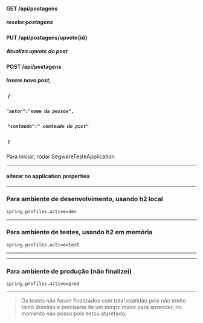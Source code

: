 #### GET /api/postagens 

##### recebe postagens

#### PUT /api/postagens/upvote{id}

##### Atualiza upvote do post

#### POST /api/postagens 

##### Insere novo post, 

#####  `{`

##### `"autor":"nome da pessoa",` 

#####  `"conteudo":" conteudo do post"`  

#####  `}` 




Para iniciar, rodar SegwareTesteApplication 

-----------

#### alterar no application.properties

-----------------

### Para ambiente de desenvolvimento, usando h2 local

```
spring.profiles.active=dev
```

------------------------

### Para ambiente de testes, usando h2 em memória

```
spring.profiles.active=test
```

-----------------------

---------------

### Para ambiente de produção (não finalizei)

```
spring.profiles.active=prod
```

-----------------



> Os testes não foram finalizados com total exatidão pois não tenho tanto domínio e precisaria de um tempo maior para aprender, no momento não posso pois estou atarefado;
